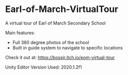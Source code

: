 # Earl-of-March-VirtualTour

A virtual tour of Earl of March Secondary School

Main features:
- Full 360 degree photos of the school
- Built in guide system to navigate to specific locations

Check it out at: https://bossjr.itch.io/eom-virtual-tour

Unity Editor Version Used: 2020.1.2f1
